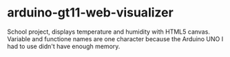 # arduino-gt11-web-visualizer
School project, displays temperature and humidity with HTML5 canvas.
Variable and functione names are one character because the Arduino UNO I had to use didn't have enough memory.
